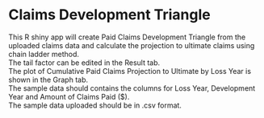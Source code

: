 # Claims Development Triangle 
This R shiny app will create Paid Claims Development Triangle from the uploaded claims data and calculate the projection to ultimate claims using chain ladder method.   
The tail factor can be edited in the Result tab.   
The plot of Cumulative Paid Claims Projection to Ultimate by Loss Year is shown in the Graph tab.   
The sample data should contains the columns for Loss Year, Development Year and Amount of Claims Paid ($).   
The sample data uploaded should be in .csv format.   
